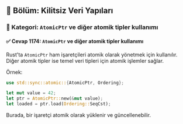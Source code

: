 ## 📘 Bölüm: Kilitsiz Veri Yapıları
### 🔹 Kategori: `AtomicPtr` ve diğer atomik tipler kullanımı
#### ✅ Cevap 1174: `AtomicPtr` ve diğer atomik tipler kullanımı

Rust'ta `AtomicPtr` ham işaretçileri atomik olarak yönetmek için kullanılır. Diğer atomik tipler ise temel veri tipleri için atomik işlemler sağlar.

Örnek:
```rust
use std::sync::atomic::{AtomicPtr, Ordering};

let mut value = 42;
let ptr = AtomicPtr::new(&mut value);
let loaded = ptr.load(Ordering::SeqCst);
```
Burada, bir işaretçi atomik olarak yüklenir ve güncellenebilir.
